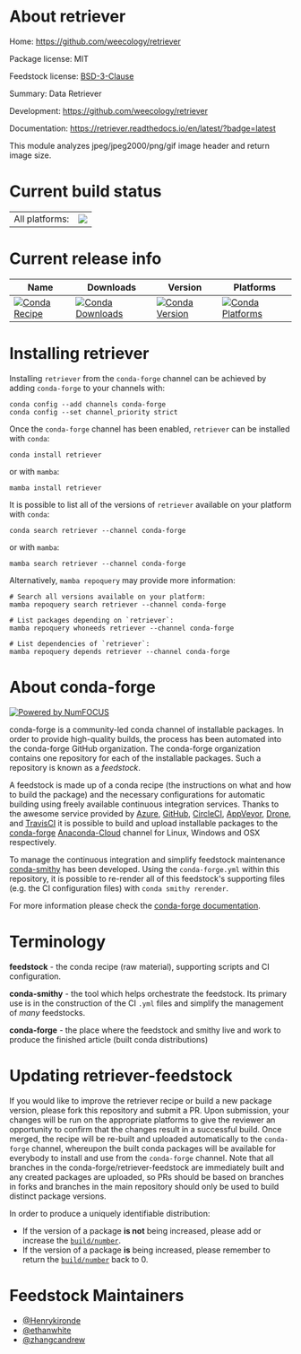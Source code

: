 About retriever
===============

Home: https://github.com/weecology/retriever

Package license: MIT

Feedstock license: [BSD-3-Clause](https://github.com/conda-forge/retriever-feedstock/blob/main/LICENSE.txt)

Summary: Data Retriever

Development: https://github.com/weecology/retriever

Documentation: https://retriever.readthedocs.io/en/latest/?badge=latest

This module analyzes jpeg/jpeg2000/png/gif image header and
return image size.


Current build status
====================


<table><tr><td>All platforms:</td>
    <td>
      <a href="https://dev.azure.com/conda-forge/feedstock-builds/_build/latest?definitionId=3535&branchName=main">
        <img src="https://dev.azure.com/conda-forge/feedstock-builds/_apis/build/status/retriever-feedstock?branchName=main">
      </a>
    </td>
  </tr>
</table>

Current release info
====================

| Name | Downloads | Version | Platforms |
| --- | --- | --- | --- |
| [![Conda Recipe](https://img.shields.io/badge/recipe-retriever-green.svg)](https://anaconda.org/conda-forge/retriever) | [![Conda Downloads](https://img.shields.io/conda/dn/conda-forge/retriever.svg)](https://anaconda.org/conda-forge/retriever) | [![Conda Version](https://img.shields.io/conda/vn/conda-forge/retriever.svg)](https://anaconda.org/conda-forge/retriever) | [![Conda Platforms](https://img.shields.io/conda/pn/conda-forge/retriever.svg)](https://anaconda.org/conda-forge/retriever) |

Installing retriever
====================

Installing `retriever` from the `conda-forge` channel can be achieved by adding `conda-forge` to your channels with:

```
conda config --add channels conda-forge
conda config --set channel_priority strict
```

Once the `conda-forge` channel has been enabled, `retriever` can be installed with `conda`:

```
conda install retriever
```

or with `mamba`:

```
mamba install retriever
```

It is possible to list all of the versions of `retriever` available on your platform with `conda`:

```
conda search retriever --channel conda-forge
```

or with `mamba`:

```
mamba search retriever --channel conda-forge
```

Alternatively, `mamba repoquery` may provide more information:

```
# Search all versions available on your platform:
mamba repoquery search retriever --channel conda-forge

# List packages depending on `retriever`:
mamba repoquery whoneeds retriever --channel conda-forge

# List dependencies of `retriever`:
mamba repoquery depends retriever --channel conda-forge
```


About conda-forge
=================

[![Powered by
NumFOCUS](https://img.shields.io/badge/powered%20by-NumFOCUS-orange.svg?style=flat&colorA=E1523D&colorB=007D8A)](https://numfocus.org)

conda-forge is a community-led conda channel of installable packages.
In order to provide high-quality builds, the process has been automated into the
conda-forge GitHub organization. The conda-forge organization contains one repository
for each of the installable packages. Such a repository is known as a *feedstock*.

A feedstock is made up of a conda recipe (the instructions on what and how to build
the package) and the necessary configurations for automatic building using freely
available continuous integration services. Thanks to the awesome service provided by
[Azure](https://azure.microsoft.com/en-us/services/devops/), [GitHub](https://github.com/),
[CircleCI](https://circleci.com/), [AppVeyor](https://www.appveyor.com/),
[Drone](https://cloud.drone.io/welcome), and [TravisCI](https://travis-ci.com/)
it is possible to build and upload installable packages to the
[conda-forge](https://anaconda.org/conda-forge) [Anaconda-Cloud](https://anaconda.org/)
channel for Linux, Windows and OSX respectively.

To manage the continuous integration and simplify feedstock maintenance
[conda-smithy](https://github.com/conda-forge/conda-smithy) has been developed.
Using the ``conda-forge.yml`` within this repository, it is possible to re-render all of
this feedstock's supporting files (e.g. the CI configuration files) with ``conda smithy rerender``.

For more information please check the [conda-forge documentation](https://conda-forge.org/docs/).

Terminology
===========

**feedstock** - the conda recipe (raw material), supporting scripts and CI configuration.

**conda-smithy** - the tool which helps orchestrate the feedstock.
                   Its primary use is in the construction of the CI ``.yml`` files
                   and simplify the management of *many* feedstocks.

**conda-forge** - the place where the feedstock and smithy live and work to
                  produce the finished article (built conda distributions)


Updating retriever-feedstock
============================

If you would like to improve the retriever recipe or build a new
package version, please fork this repository and submit a PR. Upon submission,
your changes will be run on the appropriate platforms to give the reviewer an
opportunity to confirm that the changes result in a successful build. Once
merged, the recipe will be re-built and uploaded automatically to the
`conda-forge` channel, whereupon the built conda packages will be available for
everybody to install and use from the `conda-forge` channel.
Note that all branches in the conda-forge/retriever-feedstock are
immediately built and any created packages are uploaded, so PRs should be based
on branches in forks and branches in the main repository should only be used to
build distinct package versions.

In order to produce a uniquely identifiable distribution:
 * If the version of a package **is not** being increased, please add or increase
   the [``build/number``](https://docs.conda.io/projects/conda-build/en/latest/resources/define-metadata.html#build-number-and-string).
 * If the version of a package **is** being increased, please remember to return
   the [``build/number``](https://docs.conda.io/projects/conda-build/en/latest/resources/define-metadata.html#build-number-and-string)
   back to 0.

Feedstock Maintainers
=====================

* [@Henrykironde](https://github.com/Henrykironde/)
* [@ethanwhite](https://github.com/ethanwhite/)
* [@zhangcandrew](https://github.com/zhangcandrew/)

